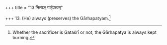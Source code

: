 +++
title = "13 नित्यङ् गार्हपत्यम्"

+++
13. (He) always (preserves) the Gārhapatyam.[^1]  


[^1]: Whether the sacrificer is Gataśrī or not, the Gārhapatya is always kept burning.

